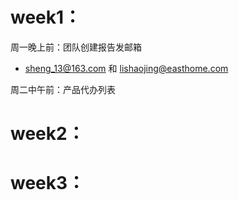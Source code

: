 # week1：
周一晚上前：团队创建报告发邮箱
- sheng_13@163.com 和 lishaojing@easthome.com

周二中午前：产品代办列表


# week2：


# week3：